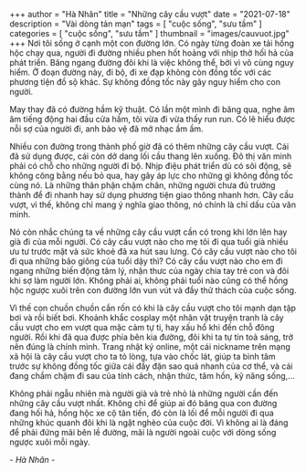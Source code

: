 +++
author = "Hà Nhân"
title = "Những cây cầu vượt"
date = "2021-07-18"
description = "Vài dòng tản mạn"
tags = [
    "cuộc sống", "sưu tầm"
]
categories = [
    "cuộc sống", "sưu tầm"
]
thumbnail = "images/cauvuot.jpg"
+++
Nơi tôi sống ở cạnh một con đường lớn. Có ngày từng đoàn xe tải hồng hộc chạy qua, người đi đường nhiều phen hốt hoảng với nhịp thở hối hả của phát triển. Băng ngang đường đôi khi là việc không thể, bởi vì vô cùng nguy hiểm. Ở đoạn đường này, đi bộ, đi xe đạp không còn đồng tốc với các phương tỉện đồ sộ khác. Sự không đồng tốc này gây nguy hiểm cho con người.  

May thay đã có đường hầm kỹ thuật. Có lần một mình đi băng qua, nghe âm âm tiếng động hai đầu cửa hầm, tôi vừa đi vừa thấy run run. Có lẽ hiểu được nỗi sợ của người đi, anh bảo vệ đã mở nhạc ầm ầm.  

Nhiều con đường trong thành phố giờ đã có thêm những cây cầu vượt. Cái đã sử dụng được, cái còn dở dang lối cầu thang lên xuống. Đô thị văn minh phải có chỗ cho những người đi bộ. Nhịp điệu phát triển dù có sôi động, sẽ không công bằng nếu bỏ qua, hay gây áp lực cho những gì không đồng tốc cùng nó. Là những thân phận chậm chân, những người chưa đủ trưởng thành để đi nhanh hay sử dụng phương tiện giao thông nhanh hơn. Cây cầu vượt, vì thế, không chỉ mang ý nghĩa giao thông, nó chính là chỉ dấu của văn minh.  

Nó còn nhắc chúng ta về những cây cầu vượt cần có trong khi lớn lên hay già đi của mỗi người. Có cây cầu vượt nào cho mẹ tôi đi qua tuổi già nhiều ưu tư trước mặt và sức khoẻ đã xa hút sau lưng. Có cây cầu vượt nào cho tôi đi qua những bão giông của tuổi dậy thì? Có cây cầu vượt nào cho em đi ngang những biến động tâm lý, nhận thưc của ngày chia tay trẻ con và đôi khi sợ làm người lớn. Không phải ai, không phải tuổi nào cũng có thể hồng hộc ngược xuôi trên con đường lớn vun vút và đầy thử thách của cuộc sống.  

Vì thế con chuồn chuồn cắn rốn có khi là cây cầu vượt cho tôi mạnh dạn tập bơi và rồi biết bơi. Khoảnh khắc cosplay một nhân vật truyện tranh là cây cầu vượt cho em vượt qua mặc cảm tự ti, hay xấu hổ khi đến chỗ đông người. Rồi khi đã qua được phía bên kia đường, đôi khi ta tự tin toả sáng, trở nên đúng là chính mình. Trang nhật ký online, một cái nickname trên mạng xã hội là cây cầu vượt cho ta tỏ lòng, tựa vào chốc lát, giúp ta bình tâm trước sự không đồng tốc giữa cái đầy đặn sao quá nhanh của cơ thể, và cái đang chầm chậm đi sau của tính cách, nhận thức, tâm hồn, kỹ năng sống,...  

Không phải ngẫu nhiên mà người già và trẻ nhỏ là những người cần đến những cây cầu vượt nhất. Không chỉ để giúp ai đó băng qua con đường đang hối hả, hồng hộc xe cộ tân tiến, đó còn là lối để mỗi người đi qua những khúc quanh đôi khi là ngặt nghèo của cuộc đời. Vì không ai là đáng để phải đứng mãi bên lề đường, mãi là người ngoài cuộc với dòng sống ngược xuôi mỗi ngày.

\- *Hà Nhân* -